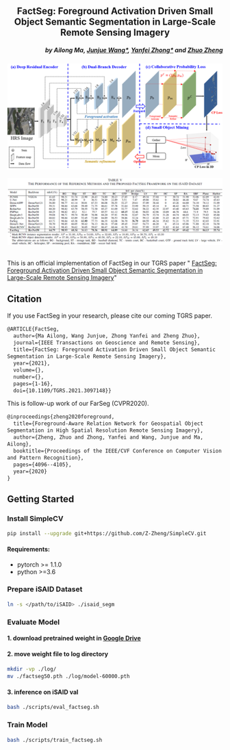 <h2 align="center">FactSeg: Foreground Activation Driven Small Object Semantic Segmentation in Large-Scale Remote Sensing Imagery</h2>

<h5 align="right">by Ailong Ma, <a href="https://junjue-wang.github.io/homepage/">Junjue Wang*</a>, <a href="http://rsidea.whu.edu.cn/">Yanfei Zhong*</a> and <a href="http://zhuozheng.top/">Zhuo Zheng</a></h5>

<div align="center">
  <img src="https://github.com/Junjue-Wang/FactSeg/blob/master/imgs/framework.png"><br><br>
</div>
<div align="center">
  <img src="https://github.com/Junjue-Wang/FactSeg/blob/master/imgs/result.png"><br><br>
</div>

This is an official implementation of FactSeg in our TGRS paper "
<a href="https://ieeexplore.ieee.org/document/9497514">
FactSeg: Foreground Activation Driven Small Object Semantic Segmentation in Large-Scale Remote Sensing Imagery</a>"


## Citation
If you use FactSeg in your research, please cite our coming TGRS paper.
```text
@ARTICLE{FactSeg,
  author={Ma Ailong, Wang Junjue, Zhong Yanfei and Zheng Zhuo},
  journal={IEEE Transactions on Geoscience and Remote Sensing}, 
  title={FactSeg: Foreground Activation Driven Small Object Semantic Segmentation in Large-Scale Remote Sensing Imagery}, 
  year={2021},
  volume={},
  number={},
  pages={1-16},
  doi={10.1109/TGRS.2021.3097148}}
```
This is follow-up work of our FarSeg (CVPR2020).
```text
@inproceedings{zheng2020foreground,
  title={Foreground-Aware Relation Network for Geospatial Object Segmentation in High Spatial Resolution Remote Sensing Imagery},
  author={Zheng, Zhuo and Zhong, Yanfei and Wang, Junjue and Ma, Ailong},
  booktitle={Proceedings of the IEEE/CVF Conference on Computer Vision and Pattern Recognition},
  pages={4096--4105},
  year={2020}
}
```

## Getting Started
### Install SimpleCV

```bash
pip install --upgrade git+https://github.com/Z-Zheng/SimpleCV.git
```

#### Requirements:
- pytorch >= 1.1.0
- python >=3.6

### Prepare iSAID Dataset

```bash
ln -s </path/to/iSAID> ./isaid_segm
```

### Evaluate Model
#### 1. download pretrained weight in [Google Drive](https://drive.google.com/file/d/19cCWD3uSZJX_h_carMI1aW6lgAl32qZZ/view?usp=sharing)

#### 2. move weight file to log directory
```bash
mkdir -vp ./log/
mv ./factseg50.pth ./log/model-60000.pth
```
#### 3. inference on iSAID val
```bash
bash ./scripts/eval_factseg.sh
```

### Train Model
```bash
bash ./scripts/train_factseg.sh
```
